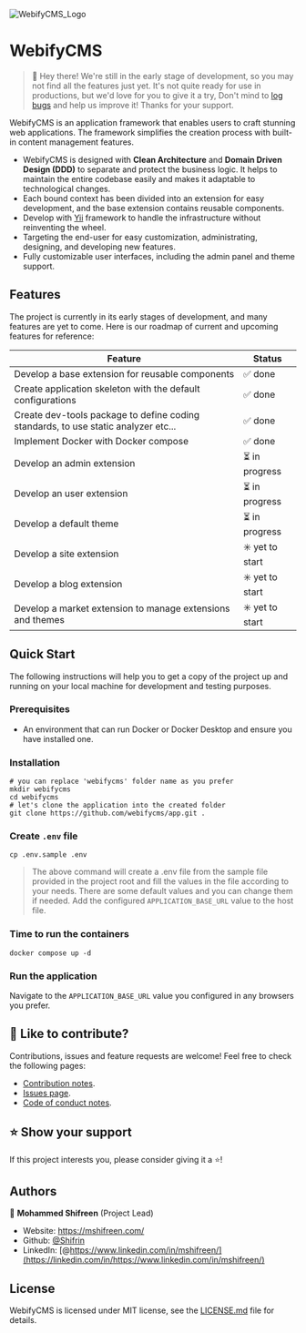 ![WebifyCMS_Logo](https://github.com/webifycms/app/assets/7717399/25fbf644-c5bd-47a8-a03d-526e9e984e99)

# WebifyCMS

> 👋 Hey there! We're still in the early stage of development, so you may not find all the features just yet. It's not quite ready for use in productions, but we'd love for you to give it a try, Don't mind to [log bugs](https://github.com/webifycms/app/issues) and help us improve it! Thanks for your support.

WebifyCMS is an application framework that enables users to craft stunning web applications. The framework simplifies the creation process with built-in content management features.

* WebifyCMS is designed with **Clean Architecture** and **Domain Driven Design (DDD)** to separate and protect the business logic. It helps to maintain the entire codebase easily and makes it adaptable to technological changes.
* Each bound context has been divided into an extension for easy development, and the base extension contains reusable components.
* Develop with [Yii](https://www.yiiframework.com/) framework to handle the infrastructure without reinventing the wheel.
* Targeting the end-user for easy customization, administrating, designing, and developing new features.
* Fully customizable user interfaces, including the admin panel and theme support.

## Features

The project is currently in its early stages of development, and many features are yet to come. Here is our roadmap of current and upcoming features for reference:

| Feature | Status |
| --- | --- |
| Develop a base extension for reusable components | ✅ done |
| Create application skeleton with the default configurations | ✅ done |
| Create dev-tools package to define coding standards, to use static analyzer etc... | ✅ done |
| Implement Docker with Docker compose | ✅ done |
| Develop an admin extension | ⏳ in progress |
| Develop an user extension | ⏳ in progress |
| Develop a default theme | ⏳ in progress |
| Develop a site extension | ✳️ yet to start |
| Develop a blog extension | ✳️ yet to start |
| Develop a market extension to manage extensions and themes | ✳️ yet to start |

## Quick Start

The following instructions will help you to get a copy of the project up and running on your local machine for development and testing purposes.

### Prerequisites

* An environment that can run Docker or Docker Desktop and ensure you have installed one.

### Installation

```console
# you can replace 'webifycms' folder name as you prefer
mkdir webifycms
cd webifycms
# let's clone the application into the created folder
git clone https://github.com/webifycms/app.git .
```

### Create `.env` file

```console
cp .env.sample .env
```

> The above command will create a .env file from the sample file provided in the project root and fill the values in the file according to your needs. There are some default values and you can change them if needed. Add the configured `APPLICATION_BASE_URL` value to the host file.

### Time to run the containers

```console
docker compose up -d
```

### Run the application

Navigate to the `APPLICATION_BASE_URL` value you configured in any browsers you prefer.

## 🤝 Like to contribute?

Contributions, issues and feature requests are welcome! Feel free to check the following pages:

* [Contribution notes](https://github.com/webifycms/app/blob/main/CONTRIBUTING.md).
* [Issues page](https://github.com/webifycms/app/issues).
* [Code of conduct notes](https://github.com/webifycms/app/blob/main/CODE_OF_CONDUCT.md).

## ⭐️ Show your support

If this project interests you, please consider giving it a ⭐️!

## Authors

👤 **Mohammed Shifreen** (Project Lead)

* Website: <https://mshifreen.com/>
* Github: [@Shifrin](https://github.com/Shifrin)
* LinkedIn: [@https://www.linkedin.com/in/mshifreen/](https://linkedin.com/in/https://www.linkedin.com/in/mshifreen/)

## License

WebifyCMS is licensed under MIT license, see the [LICENSE.md](https://github.com/webifycms/app/blob/main/LICENSE.md) file for details.
